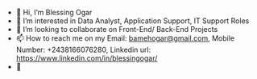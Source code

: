 - 👋 Hi, I’m Blessing Ogar
- 👀 I’m interested in Data Analyst, Application Support, IT Support Roles
- 💞️ I’m looking to collaborate on Front-End/ Back-End Projects
- 📫 How to reach me on my Email: bamehogar@gmail.com, Mobile Number: +2438166076280, Linkedin url: https://www.linkedin.com/in/blessingogar/
- 🌱 

<!---
everblessed31/everblessed31 is a ✨ special ✨ repository because its `README.md` (this file) appears on your GitHub profile.
You can click the Preview link to take a look at your changes.
--->
